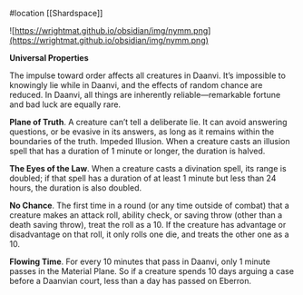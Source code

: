 #location [[Shardspace]]

![https://wrightmat.github.io/obsidian/img/nymm.png](https://wrightmat.github.io/obsidian/img/nymm.png)

**Universal Properties**

The impulse toward order affects all creatures in Daanvi. It’s impossible to knowingly lie while in Daanvi, and the effects of random chance are reduced. In Daanvi, all things are inherently reliable—remarkable fortune and bad luck are equally rare.

**Plane of Truth**. A creature can’t tell a deliberate lie. It can avoid answering questions, or be evasive in its answers, as long as it remains within the boundaries of the truth.
Impeded Illusion. When a creature casts an illusion spell that has a duration of 1 minute or longer, the duration is halved.

**The Eyes of the Law**. When a creature casts a divination spell, its range is doubled; if that spell has a duration of at least 1 minute but less than 24 hours, the duration is also doubled.

**No Chance**. The first time in a round (or any time outside of combat) that a creature makes an attack roll, ability check, or saving throw (other than a death saving throw), treat the roll as a 10. If the creature has advantage or disadvantage on that roll, it only rolls one die, and treats the other one as a 10.

**Flowing Time**. For every 10 minutes that pass in Daanvi, only 1 minute passes in the Material Plane. So if a creature spends 10 days arguing a case before a Daanvian court, less than a day has passed on Eberron.